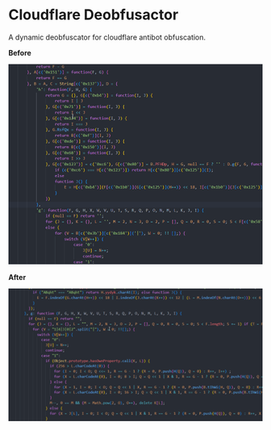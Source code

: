# Cloudflare Deobfusactor

A dynamic deobfuscator for cloudflare antibot obfuscation.


**Before**

![before](before.png)


**After**

![after](after.png)